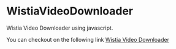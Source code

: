 # WistiaVideoDownloader
Wistia Video Downloader using javascript.

You can checkout on the following link
[Wistia Video Downloader](https://blagojcej.github.io/WistiaVideoDownloader/)
